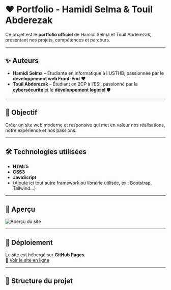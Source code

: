 # ❤️ Portfolio - Hamidi Selma & Touil Abderezak

Ce projet est le **portfolio officiel** de Hamidi Selma et Touil Abderezak, présentant nos projets, compétences et parcours.

---

## ✨ Auteurs
- **Hamidi Selma** – Étudiante en informatique à l'USTHB, passionnée par le **développement web Front-End** ❤️
- **Touil Abderezak** – Étudiant en 2CP à l’ESI, passionné par la **cybersécurité** et le **développement logiciel** 🛡️

---

## 🎯 Objectif
Créer un site web moderne et responsive qui met en valeur nos réalisations, notre expérience et nos passions.

---

## 🛠️ Technologies utilisées
- **HTML5**  
- **CSS3**  
- **JavaScript**  
- (Ajoute ici tout autre framework ou librairie utilisée, ex : Bootstrap, Tailwind...)

---

## 📸 Aperçu
![Aperçu du site](./images/screenshot.png)

---

## 🚀 Déploiement
Le site est hébergé sur **GitHub Pages**.  
🔗 [Voir le site en ligne](https://TON-UTILISATEUR.github.io/TON-DEPOT/)

---

## 📂 Structure du projet
